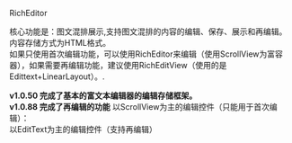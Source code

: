 RichEditor 

核心功能是：图文混排展示,支持图文混排的内容的编辑、保存、展示和再编辑。内容存储方式为HTML格式。<br>如果只使用首次编辑功能，可以使用RichEditor来编辑（使用ScrollView为富容器），如果需要再编辑功能，建议使用RichEditView（使用的是Edittext+LinearLayout）。.

<b>v1.0.50   完成了基本的富文本编辑器的编辑存储框架。</b> <br>
<b>v1.0.88   完成了再编辑的功能</b>
以ScrollView为主的编辑控件（只能用于首次编辑）：<br>
以EditText为主的编辑控件（支持再编辑）<br>




